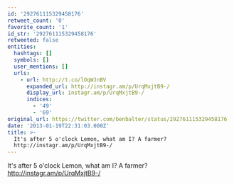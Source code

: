```yaml
---
id: '292761115329458176'
retweet_count: '0'
favorite_count: '1'
id_str: '292761115329458176'
retweeted: false
entities:
  hashtags: []
  symbols: []
  user_mentions: []
  urls:
    - url: http://t.co/lOqWJnBV
      expanded_url: http://instagr.am/p/UrqMxjtB9-/
      display_url: instagr.am/p/UrqMxjtB9-/
      indices:
        - '49'
        - '69'
original_url: https://twitter.com/benbalter/status/292761115329458176
date: '2013-01-19T22:31:03.000Z'
title: >-
  It's after 5 o'clock Lemon, what am I? A farmer?
  http://instagr.am/p/UrqMxjtB9-/
---
```


It's after 5 o'clock Lemon, what am I? A farmer? http://instagr.am/p/UrqMxjtB9-/